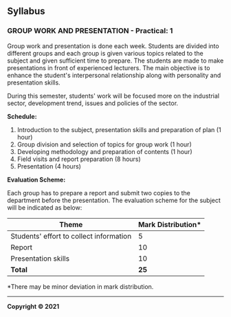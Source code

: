 ## Syllabus

### GROUP WORK AND PRESENTATION - Practical: 1

Group work and presentation is done each week. Students are divided into different groups and each group is given various topics related to the subject and given sufficient time to prepare. The students are made to make presentations in front of experienced lecturers. The main objective is to enhance the student's interpersonal relationship along with personality and presentation skills.

During this semester, students' work will be focused more on the industrial sector, development trend, issues and policies of the sector.

**Schedule:**

1. Introduction to the subject, presentation skills and preparation of plan (1 hour)
2. Group division and selection of topics for group work (1 hour)
3. Developing methodology and preparation of contents (1 hour)
4. Field visits and report preparation (8 hours)
5. Presentation (4 hours)

**Evaluation Scheme:**

Each group has to prepare a report and submit two copies to the department before the presentation. The evaluation scheme for the subject will be indicated as below:

| Theme | Mark Distribution* |
|---|---|
| Students' effort to collect information | 5 |
| Report | 10 |
| Presentation skills | 10 |
| **Total** | **25** |

*There may be minor deviation in mark distribution. 

---

**Copyright © 2021** 
